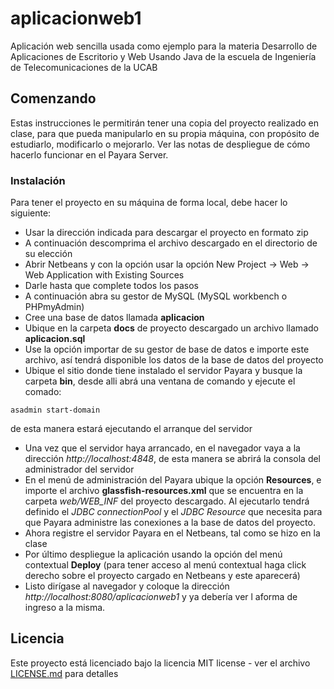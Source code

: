 # aplicacionweb1
Aplicación web sencilla usada como ejemplo para la materia Desarrollo de Aplicaciones de Escritorio y Web Usando Java de la escuela de Ingeniería de Telecomunicaciones de la UCAB

## Comenzando
Estas instrucciones le permitirán tener una copia del proyecto realizado en clase, para que pueda manipularlo en su propia máquina, con propósito de estudiarlo, modificarlo o mejorarlo. Ver las notas de despliegue de cómo hacerlo funcionar en el Payara Server.

### Instalación
Para tener el proyecto en su máquina de forma local, debe hacer lo siguiente:
* Usar la dirección indicada para descargar el proyecto en formato zip
* A continuación descomprima el archivo descargado en el directorio de su elección
* Abrir Netbeans y con la opción usar la opción New Project -> Web -> Web Application with Existing Sources
* Darle <next> hasta que complete todos los pasos
* A continuación abra su gestor de MySQL (MySQL workbench o PHPmyAdmin)
* Cree una base de datos llamada **aplicacion**
* Ubique en la carpeta **docs** de proyecto descargado un archivo llamado **aplicacion.sql**
* Use la opción importar de su gestor de base de datos e importe este archivo, así tendrá disponible los datos de la base de datos del proyecto
* Ubique el sitio donde tiene instalado el servidor Payara y busque la carpeta **bin**, desde alli abrá una ventana de comando y ejecute el comado:
```
asadmin start-domain
```
de esta manera estará ejecutando el arranque del servidor
* Una vez que el servidor haya arrancado, en el navegador vaya a la dirección *http://localhost:4848*, de esta manera se abrirá la consola del administrador del servidor
* En el menú de administración del Payara ubique la opción **Resources**, e importe el archivo **glassfish-resources.xml** que se encuentra en la carpeta *web/WEB_INF* del proyecto descargado. Al ejecutarlo tendrá definido el *JDBC connectionPool* y el *JDBC Resource* que necesita para que Payara administre las conexiones a la base de datos del proyecto.
* Ahora registre el servidor Payara en el Netbeans, tal como se hizo en la clase
* Por último despliegue la aplicación usando la opción del menú contextual **Deploy** (para tener acceso al menú contextual haga click derecho sobre el proyecto cargado en Netbeans y este aparecerá)
* Listo dirígase al navegador y coloque la dirección *http://localhost:8080/aplicacionweb1* y ya debería ver l aforma de ingreso a la misma.

## Licencia
Este proyecto está licenciado bajo la licencia MIT license - ver el archivo [LICENSE.md](LICENSE.md) para detalles
